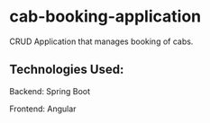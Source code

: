 # cab-booking-application
CRUD Application that manages booking of cabs.

## Technologies Used:
Backend: Spring Boot

Frontend: Angular
